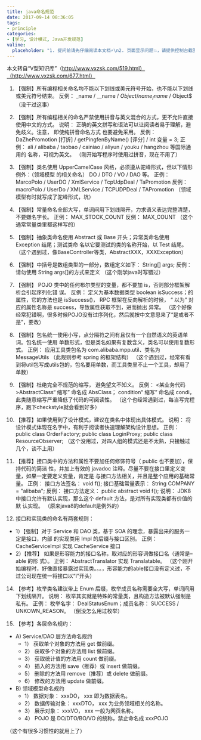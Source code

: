 ```yaml
---
title: java命名规范
date: 2017-09-14 08:36:05
tags:
- principle
categories:
- [学习, 设计模式, Java开发规范]
valine:
  placeholder: "1. 提问前请先仔细阅读本文档⚡\n2. 页面显示问题💥，请提供控制台截图📸或者您的测试网址\n3. 其他任何报错💣，请提供详细描述和截图📸，祝食用愉快💪"
---
```


本文转自“V型知识库”（http://www.vxzsk.com/519.html）（http://www.vxzsk.com/677.html）

1. 【强制】所有编程相关命名均不能以下划线或美元符号开始，也不能以下划线或美元符号结束。
   反例： _name / __name / $Object / name_ / name$ / Object$
   （没干过这事）

2. 【强制】所有编程相关的命名严禁使用拼音与英文混合的方式，更不允许直接使用中文的方式。
   说明： 正确的英文拼写和语法可以让阅读者易于理解，避免歧义。注意， 即使纯拼音命名方式
   也要避免采用。
   反例： DaZhePromotion [打折] / getPingfenByName() [评分] / int 变量 = 3;
   正例： ali / alibaba / taobao / cainiao / aliyun / youku / hangzhou 等国际通用的
   名称，可视为英文。
   （刚开始写程序时使用过拼音，现在不用了）

3. 【强制】类名使用 UpperCamelCase 风格，必须遵从驼峰形式，但以下情形例外：（领域模型
   的相关命名） DO / DTO / VO / DAO 等。
   正例： MarcoPolo / UserDO / XmlService / TcpUdpDeal / TaPromotion
   反例： macroPolo / UserDo / XMLService / TCPUDPDeal / TAPromotion
   （领域模型有时就写成了驼峰形式，坑）

4. 【强制】常量命名全部大写，单词间用下划线隔开，力求语义表达完整清楚，不要嫌名字长。
   正例： MAX_STOCK_COUNT
   反例： MAX_COUNT
   （这个通常常量类里都这样写的）

5. 【强制】抽象类命名使用 Abstract 或 Base 开头；异常类命名使用 Exception 结尾；测试类命
   名以它要测试的类的名称开始，以 Test 结尾。
   （这个遇到过，像BaseController等类，AbstractXXX，XXXException）

7. 【强制】中括号是数组类型的一部分，数组定义如下： String[] args;
   反例： 请勿使用 String args[]的方式来定义
   （这个刚学java时写错过）

8. 【强制】 POJO 类中的任何布尔类型的变量，都不要加 is，否则部分框架解析会引起序列化错
   误。
   反例： 定义为基本数据类型 boolean isSuccess；的属性，它的方法也是 isSuccess()， RPC
   框架在反向解析的时候， “ 以为” 对应的属性名称是 success，导致属性获取不到，进而抛出
   异常。
   （这个好像经常犯错啊，很多时候POJO没有过序列化，然后就按中文意思来了“是或者不是”，要改）

9. 【强制】包名统一使用小写，点分隔符之间有且仅有一个自然语义的英语单词。包名统一使用
   单数形式，但是类名如果有复数含义，类名可以使用复数形式。
   正例： 应用工具类包名为 com.alibaba.mpp.util、类名为 MessageUtils （此规则参考 spring
   的框架结构）
   （这个遇到过，经常有看到将util包写成utils包的，包名要用单数，而工具类里不止一个工具，却用了单数）

10. 【强制】杜绝完全不规范的缩写， 避免望文不知义。
反例： <某业务代码>AbstractClass“ 缩写” 命名成 AbsClass； condition“ 缩写” 命名成
condi，此类随意缩写严重降低了代码的可阅读性。
（这个也经常遇到过，每当写完程序，跑下checkstyle就会看到好多）

11. 【推荐】如果使用到了设计模式，建议在类名中体现出具体模式。
说明： 将设计模式体现在名字中，有利于阅读者快速理解架构设计思想。
正例： public class OrderFactory;
public class LoginProxy;
public class ResourceObserver;
（这个没用过，对四人组的模式还是不太熟，只接触过几个，谈不上用）

12. 【推荐】接口类中的方法和属性不要加任何修饰符号（ public 也不要加），保持代码的简洁
性，并加上有效的 javadoc 注释。尽量不要在接口里定义变量，如果一定要定义变量，肯定是
与接口方法相关，并且是整个应用的基础常量。
正例： 接口方法签名： void f();
接口基础常量表示： String COMPANY = "alibaba";
反例： 接口方法定义： public abstract void f();
说明： JDK8 中接口允许有默认实现，那么这个 default 方法，是对所有实现类都有价值的默
认实现。 （原来java8的default是例外的）

13. 接口和实现类的命名有两套规则：
- 1）【强制】对于 Service 和 DAO 类，基于 SOA 的理念，暴露出来的服务一定是接口，内部
的实现类用 Impl 的后缀与接口区别。
正例： CacheServiceImpl 实现 CacheService 接口
- 2）【推荐】 如果是形容能力的接口名称，取对应的形容词做接口名（通常是–able 的形
式）。
正例： AbstractTranslator 实现 Translatable。
（这个刚开始编程时，好像直接暴露过实现类。。。，形容能力的able接口没有定义过，不过公司现在统一将接口以“I”开头）

14. 【参考】枚举类名建议带上 Enum 后缀，枚举成员名称需要全大写，单词间用下划线隔开。
说明： 枚举其实就是特殊的常量类，且构造方法被默认强制是私有。
正例： 枚举名字： DealStatusEnum；成员名称： SUCCESS / UNKOWN_REASON。
（倒没怎么用过枚举）

15. 【参考】各层命名规约：
- A) Service/DAO 层方法命名规约
   - 1） 获取单个对象的方法用 get 做前缀。
   - 2） 获取多个对象的方法用 list 做前缀。
   - 3） 获取统计值的方法用 count 做前缀。
   - 4） 插入的方法用 save（推荐）或 insert 做前缀。
   - 5） 删除的方法用 remove（推荐）或 delete 做前缀。
   - 6） 修改的方法用 update 做前缀。
- B) 领域模型命名规约
   - 1） 数据对象： xxxDO， xxx 即为数据表名。
   - 2） 数据传输对象： xxxDTO， xxx 为业务领域相关的名称。
   - 3） 展示对象： xxxVO， xxx 一般为网页名称。
   - 4） POJO 是 DO/DTO/BO/VO 的统称，禁止命名成 xxxPOJO

（这个有很多习惯性的就用上了）


